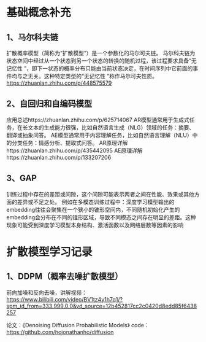 # 基础概念补充
## 1、马尔科夫链
  扩散概率模型（简称为“扩散模型”）是一个参数化的马尔可夫链。
  马尔科夫链为状态空间中经过从一个状态到另一个状态的转换的随机过程，该过程要求具备“无记忆性 ”，即下一状态的概率分布只能由当前状态决定，在时间序列中它前面的事件均与之无关。这种特定类型的“无记忆性 ”称作马尔可夫性质。
  https://zhuanlan.zhihu.com/p/448575579
## 2、自回归和自编码模型
  应用总述https://zhuanlan.zhihu.com/p/625714067
  AR模型通常用于生成式任务，在长文本的生成能力很强，比如自然语言生成（NLG）领域的任务：摘要、翻译或抽象问答。
  AE模型通常用于内容理解任务，比如自然语言理解（NLU）中的分类任务：情感分析、提取式问答。
  AR原理详解https://zhuanlan.zhihu.com/p/435442095
  AE原理详解https://zhuanlan.zhihu.com/p/133207206
## 3、GAP
  训练过程中存在的差距或间隙，这个间隙可能表示两者之间在性能、效果或其他方面的差异或不足之处。
  例如在多模态训练过程中：深度学习模型输出的embedding往往会聚集在一个狭小的锥形空间内，不同随机初始化产生的embedding会分布在不同的锥形区域，导致不同模态之间存在明显的差距。这种现象可能受到深度学习模型本身结构、激活函数以及网络层数等因素的影响
# 扩散模型学习记录
## 1、DDPM（概率去噪扩散模型）
  前向加噪和反向去噪，讲解视频：https://www.bilibili.com/video/BV1tz4y1h7q1/?spm_id_from=333.999.0.0&vd_source=12b452817cc2c0420d8edd85f6438257
  
  论文：《Denoising Diffusion Probabilistic Models》
  code：https://github.com/hojonathanho/diffusion
